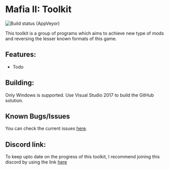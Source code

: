 # Mafia II: Toolkit

![Build status (AppVeyor)](https://ci.appveyor.com/api/projects/status/62dtija7vekn7htn/branch/master?svg=true)

This toolkit is a group of programs which aims to achieve new type of mods and reversing the lesser known formats of this game.

## Features:
- Todo

## Building:
Only Windows is supported. Use Visual Studio 2017 to build the GitHub solution.

## Known Bugs/Issues
You can check the current issues [here](https://github.com/Greavesy1899/Mafia2Toolkit/issues "Issues").

## Discord link:
To keep upto date on the progress of this toolkit, I recommend joining this discord by using the link [here](http://bit.ly/2L4z8vj "Discord invite")
